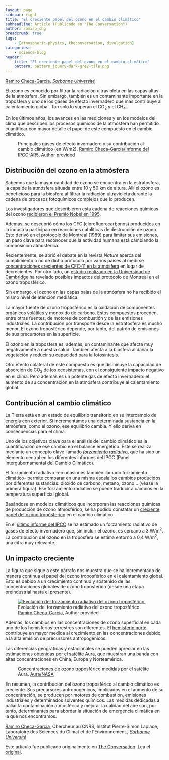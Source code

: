 ```yaml
---
layout: page
sidebar: right
title: "El creciente papel del ozono en el cambio climático"
subheadline: Article (Publicado en "The Conversation")
author: ramiro_chg
breadcrumb: true
tags:
    - [atmospheric-physics, theconversation, divulgation]
categories:
    - science-blog
header:
    title: "El creciente papel del ozono en el cambio climático"
    pattern: pattern_jquery-dark-grey-tile.png
---
```


<script type="text/javascript" src="https://theconversation.com/javascripts/lib/content_tracker_hook.js" id="theconversation_tracker_hook" data-counter="https://counter.theconversation.com/content/141002/count?distributor=republish-lightbox-advanced" async="async"></script>

<span><a href="https://theconversation.com/profiles/ramiro-checa-garcia-1126023">Ramiro Checa-Garcia</a>, <em><a href="https://theconversation.com/institutions/sorbonne-universite-2467">Sorbonne Université</a></em></span>

<p>El ozono es conocido por filtrar la radiación ultravioleta en las capas altas de la atmósfera. Sin embargo, también es un contaminante importante en la troposfera y uno de los gases de  efecto invernadero que más contribuye al calentamiento global. Tan solo lo superan el CO<sub>2</sub> y el CH<sub>4</sub>. </p>

<p>En los últimos años, los avances en las mediciones y en los modelos del clima que describen los procesos químicos de la atmósfera han permitido cuantificar con mayor detalle el papel de este compuesto en el cambio climático.</p>

<figure class="align-center zoomable">
            <a href="https://images.theconversation.com/files/343072/original/file-20200621-43191-1npbl7.png?ixlib=rb-1.1.0&amp;q=45&amp;auto=format&amp;w=1000&amp;fit=clip"><img alt="" src="https://images.theconversation.com/files/343072/original/file-20200621-43191-1npbl7.png?ixlib=rb-1.1.0&amp;q=45&amp;auto=format&amp;w=754&amp;fit=clip" srcset="https://images.theconversation.com/files/343072/original/file-20200621-43191-1npbl7.png?ixlib=rb-1.1.0&amp;q=45&amp;auto=format&amp;w=600&amp;h=194&amp;fit=crop&amp;dpr=1 600w, https://images.theconversation.com/files/343072/original/file-20200621-43191-1npbl7.png?ixlib=rb-1.1.0&amp;q=30&amp;auto=format&amp;w=600&amp;h=194&amp;fit=crop&amp;dpr=2 1200w, https://images.theconversation.com/files/343072/original/file-20200621-43191-1npbl7.png?ixlib=rb-1.1.0&amp;q=15&amp;auto=format&amp;w=600&amp;h=194&amp;fit=crop&amp;dpr=3 1800w, https://images.theconversation.com/files/343072/original/file-20200621-43191-1npbl7.png?ixlib=rb-1.1.0&amp;q=45&amp;auto=format&amp;w=754&amp;h=243&amp;fit=crop&amp;dpr=1 754w, https://images.theconversation.com/files/343072/original/file-20200621-43191-1npbl7.png?ixlib=rb-1.1.0&amp;q=30&amp;auto=format&amp;w=754&amp;h=243&amp;fit=crop&amp;dpr=2 1508w, https://images.theconversation.com/files/343072/original/file-20200621-43191-1npbl7.png?ixlib=rb-1.1.0&amp;q=15&amp;auto=format&amp;w=754&amp;h=243&amp;fit=crop&amp;dpr=3 2262w" sizes="(min-width: 1466px) 754px, (max-width: 599px) 100vw, (min-width: 600px) 600px, 237px"></a>
            <figcaption>
              <span class="caption">Principales gases de efecto invernadero y su contribución al cambio climático (en W/m2).</span>
              <span class="attribution"><a class="source" href="https://www.ipcc.ch/site/assets/uploads/2018/02/WG1AR5_Chapter08_FINAL.pdf">Ramiro Checa-García/Informe del IPCC-AR5</a>, <span class="license">Author provided</span></span>
            </figcaption>
          </figure>

<h2>Distribución del ozono en la atmósfera</h2>

<p>Sabemos que la mayor cantidad de ozono se encuentra en la estratosfera, la capa de la atmósfera situada entre 10 y 50 km de altura. Allí el ozono es beneficioso para la biosfera al filtrar la radiación ultravioleta durante la cadena de procesos fotoquímicos complejos que lo producen. </p>

<p>Los investigadores que describieron esta cadena de reacciones químicas del ozono <a href="https://www.nobelprize.org/prizes/chemistry/1995/summary/">recibieron el Premio Nobel en 1995</a>. </p>

<p>Además, se descubrió cómo los CFC (clorofluorocarbonos) producidos en la industria participan en reacciones catalíticas de destrucción de ozono. Esto derivó en el <a href="https://www.undp.org/content/undp/es/home/sustainable-development/environment-and-natural-capital/montreal-protocol.html">protocolo de Montreal</a> (1989) para limitar sus emisiones, un paso clave para reconocer que la actividad humana está cambiando la composición atmosférica. </p>

<p>Recientemente, se abrió el debate en la revista <em>Nature</em> acerca del cumplimiento o no de dicho protocolo por varios países al medirse <a href="https://www.nature.com/articles/s41586-018-0106-2">concentraciones crecientes de CFC-11 en la atmósfera</a> en lugar de decrecientes. Por otro lado, un <a href="https://agupubs.onlinelibrary.wiley.com/doi/epdf/10.1029/2019GL086901">estudio realizado en la Universidad de Cambridge</a> ha revelado posibles impactos del protocolo de Montreal en el ozono troposférico.</p>

<p>Sin embargo, el ozono en las capas bajas de la atmósfera no ha recibido el mismo nivel de atención mediática. </p>

<p>La mayor fuente de ozono troposférico es la oxidación de componentes orgánicos volátiles y monóxido de carbono. Estos compuestos proceden, entre otras fuentes, de motores de combustión y de las emisiones industriales. La contribución por transporte desde la estratosfera es mucho menor. El ozono troposférico depende, por tanto, del patrón de emisiones de sus precursores en la superficie. </p>

<p>El ozono en la troposfera es, además, un contaminante que afecta muy negativamente a nuestra salud. También afecta a la biosfera al dañar la vegetación y reducir su capacidad para la fotosíntesis. </p>

<p>Otro efecto colateral de este compuesto es que disminuye la capacidad de absorción de CO<sub>2</sub> de los ecosistemas, con el consiguiente impacto negativo en el clima. Pero además es un potente gas de efecto invernadero: el aumento de su concentración en la atmósfera contribuye al calentamiento global.</p>

<h2>Contribución al cambio climático</h2>

<p>La Tierra está en un estado de equilibrio transitorio en su intercambio de energía con exterior. Si incrementamos una determinada sustancia en la atmósfera, como el ozono, ese equilibrio cambia. Y ello deriva en consecuencias para el clima. </p>

<p>Uno de los objetivos clave para el análisis del cambio climático es la cuantificación de ese cambio en el balance energético. Este se realiza mediante un concepto clave llamado <a href="https://archive.ipcc.ch/publications_and_data/ar4/wg1/es/tssts-2-5.html"><em>forzamiento radiativo</em></a>, que ha sido un elemento central en los diferentes informes del IPCC (Panel Intergubernamental del Cambio Climático). </p>

<p>El forzamiento radiativo –en ocasiones también llamado forzamiento climático– permite comparar en una misma escala los cambios producidos por diferentes sustancias: dióxido de carbono, metano, ozono… (véase la primera figura). Ese forzamiento radiativo se puede traducir a cambios en la temperatura superficial global. </p>

<p>Basándose en modelos climáticos que incorporan las reacciones químicas de producción de ozono atmosférico, se ha podido constatar un <a href="https://agupubs.onlinelibrary.wiley.com/doi/full/10.1002/2017GL076770">creciente papel del ozono tropósferico</a> en el cambio climático. </p>

<p>En el <a href="https://www.ipcc.ch/site/assets/uploads/2018/02/WG1AR5_Chapter08_FINAL.pdf">último informe del IPCC</a> se ha estimado un forzamiento radiativo de gases de efecto invernadero que, sin incluir el ozono, es cercano a 3 W/m<sup>2</sup>. La contribución del ozono en la troposfera se estima entorno a 0,4 W/m<sup>2</sup>, una cifra muy relevante.</p>

<h2>Un impacto creciente</h2>

<p>La figura que sigue a este párrafo nos muestra que se ha incrementado de manera continua el papel del ozono troposférico en el calentamiento global. Esto es debido a un crecimiento continuo y sostenido de las concentraciones globales de ozono troposférico (desde una etapa preindustrial hasta el presente). </p>

<figure class="align-center zoomable">
            <a href="https://images.theconversation.com/files/343071/original/file-20200621-43229-8x6k4.png?ixlib=rb-1.1.0&amp;q=45&amp;auto=format&amp;w=1000&amp;fit=clip"><img alt="Evolución del forzamiento radiativo del ozono troposférico." src="https://images.theconversation.com/files/343071/original/file-20200621-43229-8x6k4.png?ixlib=rb-1.1.0&amp;q=45&amp;auto=format&amp;w=754&amp;fit=clip" srcset="https://images.theconversation.com/files/343071/original/file-20200621-43229-8x6k4.png?ixlib=rb-1.1.0&amp;q=45&amp;auto=format&amp;w=600&amp;h=344&amp;fit=crop&amp;dpr=1 600w, https://images.theconversation.com/files/343071/original/file-20200621-43229-8x6k4.png?ixlib=rb-1.1.0&amp;q=30&amp;auto=format&amp;w=600&amp;h=344&amp;fit=crop&amp;dpr=2 1200w, https://images.theconversation.com/files/343071/original/file-20200621-43229-8x6k4.png?ixlib=rb-1.1.0&amp;q=15&amp;auto=format&amp;w=600&amp;h=344&amp;fit=crop&amp;dpr=3 1800w, https://images.theconversation.com/files/343071/original/file-20200621-43229-8x6k4.png?ixlib=rb-1.1.0&amp;q=45&amp;auto=format&amp;w=754&amp;h=432&amp;fit=crop&amp;dpr=1 754w, https://images.theconversation.com/files/343071/original/file-20200621-43229-8x6k4.png?ixlib=rb-1.1.0&amp;q=30&amp;auto=format&amp;w=754&amp;h=432&amp;fit=crop&amp;dpr=2 1508w, https://images.theconversation.com/files/343071/original/file-20200621-43229-8x6k4.png?ixlib=rb-1.1.0&amp;q=15&amp;auto=format&amp;w=754&amp;h=432&amp;fit=crop&amp;dpr=3 2262w" sizes="(min-width: 1466px) 754px, (max-width: 599px) 100vw, (min-width: 600px) 600px, 237px"></a>
            <figcaption>
              <span class="caption">Evolución del forzamiento radiativo del ozono troposférico.</span>
              <span class="attribution"><a class="source" href="https://doi.org/10.1002/2017GL076770">Ramiro Checa-García</a>, <span class="license">Author provided</span></span>
            </figcaption>
          </figure>

<p>Además, los cambios en las concentraciones de ozono superficial en cada uno de los hemisferios terrestres son diferentes. El <a href="https://agupubs.onlinelibrary.wiley.com/cms/asset/e1926f6c-7cf8-4104-b828-b5f183436083/grl57057-fig-0001-m.jpg">hemisferio norte</a> contribuye en mayor medida al crecimiento en las concentraciones debido a la alta emisión de precursores antropogénicos. </p>

<p>Las diferencias geográficas y estacionales se pueden apreciar en las estimaciones obtenidas por el <a href="https://aura.gsfc.nasa.gov/images/science/auratop10/figure4-lg.gif">satélite Aura</a>, que muestran una banda con altas concentraciones en China, Europa y Norteamérica.</p>

<figure class="align-center zoomable">
            <a href="https://images.theconversation.com/files/351960/original/file-20200810-14-1g7e1zh.png?ixlib=rb-1.1.0&amp;q=45&amp;auto=format&amp;w=1000&amp;fit=clip"><img alt="" src="https://images.theconversation.com/files/351960/original/file-20200810-14-1g7e1zh.png?ixlib=rb-1.1.0&amp;q=45&amp;auto=format&amp;w=754&amp;fit=clip" srcset="https://images.theconversation.com/files/351960/original/file-20200810-14-1g7e1zh.png?ixlib=rb-1.1.0&amp;q=45&amp;auto=format&amp;w=600&amp;h=347&amp;fit=crop&amp;dpr=1 600w, https://images.theconversation.com/files/351960/original/file-20200810-14-1g7e1zh.png?ixlib=rb-1.1.0&amp;q=30&amp;auto=format&amp;w=600&amp;h=347&amp;fit=crop&amp;dpr=2 1200w, https://images.theconversation.com/files/351960/original/file-20200810-14-1g7e1zh.png?ixlib=rb-1.1.0&amp;q=15&amp;auto=format&amp;w=600&amp;h=347&amp;fit=crop&amp;dpr=3 1800w, https://images.theconversation.com/files/351960/original/file-20200810-14-1g7e1zh.png?ixlib=rb-1.1.0&amp;q=45&amp;auto=format&amp;w=754&amp;h=437&amp;fit=crop&amp;dpr=1 754w, https://images.theconversation.com/files/351960/original/file-20200810-14-1g7e1zh.png?ixlib=rb-1.1.0&amp;q=30&amp;auto=format&amp;w=754&amp;h=437&amp;fit=crop&amp;dpr=2 1508w, https://images.theconversation.com/files/351960/original/file-20200810-14-1g7e1zh.png?ixlib=rb-1.1.0&amp;q=15&amp;auto=format&amp;w=754&amp;h=437&amp;fit=crop&amp;dpr=3 2262w" sizes="(min-width: 1466px) 754px, (max-width: 599px) 100vw, (min-width: 600px) 600px, 237px"></a>
            <figcaption>
              <span class="caption">Concentraciones de ozono troposférico medidas por el satélite Aura.</span>
              <span class="attribution"><a class="source" href="https://aura.gsfc.nasa.gov/images/science/aurlinux twitter appatop10/figure4-lg.gif">Aura/NASA</a></span>
            </figcaption>
          </figure>

<p>En resumen, la contribución del ozono troposférico al cambio climático es creciente. Sus precursores antropogénicos, implicados en el aumento de su concentración, se producen por motores de combustión, emisiones industriales y determinados solventes químicos. Las medidas dedicadas a paliar la contaminación atmosférica y mejorar la calidad del aire son, por tanto, determinantes para abordar la situación de emergencia climática en la que nos encontramos.<!-- Below is The Conversation's page counter tag. Please DO NOT REMOVE. --><img src="https://counter.theconversation.com/content/141002/count.gif?distributor=republish-lightbox-basic" alt="The Conversation" width="1" height="1" style="border: none !important; box-shadow: none !important; margin: 0 !important; max-height: 1px !important; max-width: 1px !important; min-height: 1px !important; min-width: 1px !important; opacity: 0 !important; outline: none !important; padding: 0 !important; text-shadow: none !important" /><!-- Fin del código. Si no ve ningún código arriba, por favor, obtenga el nuevo código de la pestaña Avanzado después de hacer clic en el botón de republicar. El contador de páginas no recoge ningún dato personal. Más información: http://theconversation.com/es/republishing-guidelines --></p>

<p><span><a href="https://theconversation.com/profiles/ramiro-checa-garcia-1126023">Ramiro Checa-Garcia</a>, Chercheur au CNRS, Institut Pierre-Simon Laplace, Laboratoire des Sciences du Climat et de l'Environnement., <em><a href="https://theconversation.com/institutions/sorbonne-universite-2467">Sorbonne Université</a></em></span></p>

<p>Este artículo fue publicado originalmente en  <a href="https://theconversation.com">The Conversation</a>. Lea el <a href="https://theconversation.com/el-creciente-papel-del-ozono-en-el-cambio-climatico-141002">original</a>.</p>
